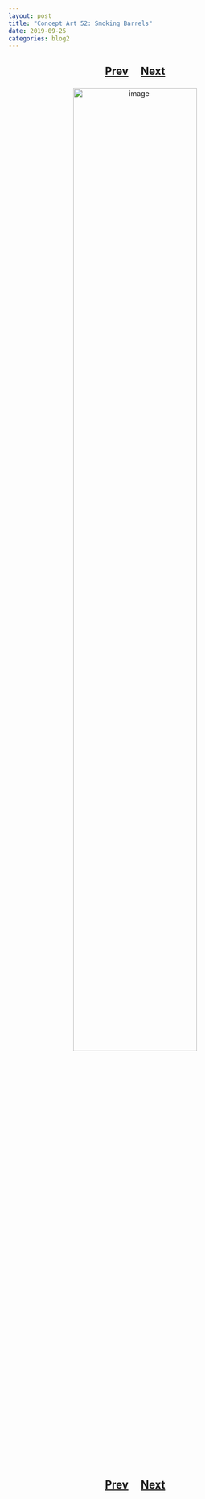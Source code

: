 ```yaml
---
layout: post
title: "Concept Art 52: Smoking Barrels"
date: 2019-09-25
categories: blog2
---
```


<h2>
  <p style="text-align:center;">
    <a href="/wingsofthechorus/archive/2019/08/27/conceptart51">Prev</a>
    &nbsp;&nbsp;&nbsp;
    <a href="/wingsofthechorus/archive/2019/10/26/conceptart53">Next</a>
  </p>
</h2>

<p style="text-align:center;">
  <img src="/wingsofthechorus/images/conceptart/ca52.png" width="70%" alt="image"/>
</p>

<h2>
  <p style="text-align:center;">
    <a href="/wingsofthechorus/archive/2019/08/27/conceptart51">Prev</a>
    &nbsp;&nbsp;&nbsp;
    <a href="/wingsofthechorus/archive/2019/10/26/conceptart53">Next</a>
  </p>
</h2>
